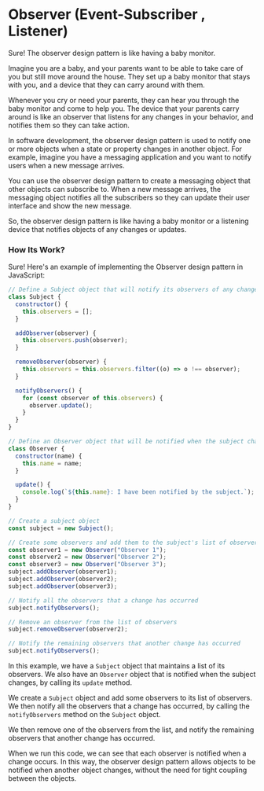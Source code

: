 # Observer (Event-Subscriber , Listener)


Sure! The observer design pattern is like having a baby monitor. 

Imagine you are a baby, and your parents want to be able to take care of you but still move around the house. They set up a baby monitor that stays with you, and a device that they can carry around with them. 

Whenever you cry or need your parents, they can hear you through the baby monitor and come to help you. The device that your parents carry around is like an observer that listens for any changes in your behavior, and notifies them so they can take action.

In software development, the observer design pattern is used to notify one or more objects when a state or property changes in another object. For example, imagine you have a messaging application and you want to notify users when a new message arrives.

You can use the observer design pattern to create a messaging object that other objects can subscribe to. When a new message arrives, the messaging object notifies all the subscribers so they can update their user interface and show the new message.

So, the observer design pattern is like having a baby monitor or a listening device that notifies objects of any changes or updates.



### How Its Work?

Sure! Here's an example of implementing the Observer design pattern in JavaScript:

```javascript
// Define a Subject object that will notify its observers of any changes
class Subject {
  constructor() {
    this.observers = [];
  }

  addObserver(observer) {
    this.observers.push(observer);
  }

  removeObserver(observer) {
    this.observers = this.observers.filter((o) => o !== observer);
  }

  notifyObservers() {
    for (const observer of this.observers) {
      observer.update();
    }
  }
}

// Define an Observer object that will be notified when the subject changes
class Observer {
  constructor(name) {
    this.name = name;
  }

  update() {
    console.log(`${this.name}: I have been notified by the subject.`);
  }
}

// Create a subject object
const subject = new Subject();

// Create some observers and add them to the subject's list of observers
const observer1 = new Observer("Observer 1");
const observer2 = new Observer("Observer 2");
const observer3 = new Observer("Observer 3");
subject.addObserver(observer1);
subject.addObserver(observer2);
subject.addObserver(observer3);

// Notify all the observers that a change has occurred
subject.notifyObservers();

// Remove an observer from the list of observers
subject.removeObserver(observer2);

// Notify the remaining observers that another change has occurred
subject.notifyObservers();
```

In this example, we have a `Subject` object that maintains a list of its observers. We also have an `Observer` object that is notified when the subject changes, by calling its `update` method.

We create a `Subject` object and add some observers to its list of observers. We then notify all the observers that a change has occurred, by calling the `notifyObservers` method on the `Subject` object.

We then remove one of the observers from the list, and notify the remaining observers that another change has occurred.

When we run this code, we can see that each observer is notified when a change occurs. In this way, the observer design pattern allows objects to be notified when another object changes, without the need for tight coupling between the objects.
